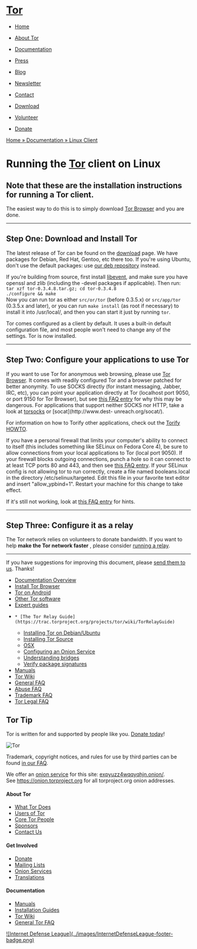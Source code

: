 # [Tor](../index.html.en)

  * [Home](../index.html.en)
  * [About Tor](../about/overview.html.en)
  * [Documentation](../docs/documentation.html.en)
  * [Press](../press/press.html.en)
  * [Blog](https://blog.torproject.org/blog/)
  * [Newsletter](https://newsletter.torproject.org)
  * [Contact](../about/contact.html.en)

  * [Download](../download/download-easy.html.en)
  * [Volunteer](../getinvolved/volunteer.html.en)
  * [Donate](../donate/donate-button.html.en)

[Home » ](../index.html.en) [Documentation » ](../docs/documentation.html.en)
[Linux Client](../docs/tor-doc-unix.html.en)

# Running the [Tor](../index.html.en) client on Linux

  

## Note that these are the installation instructions for running a Tor client.
The easiest way to do this is to simply download [Tor
Browser](../projects/torbrowser.html.en) and you are done.

* * *

## Step One: Download and Install Tor

  

The latest release of Tor can be found on the
[download](../download/download.html.en) page. We have packages for Debian,
Red Hat, Gentoo, etc there too. If you're using Ubuntu, don't use the default
packages: use [our deb repository](../docs/debian.html.en#ubuntu) instead.

If you're building from source, first install
[libevent](http://www.monkey.org/~provos/libevent/), and make sure you have
openssl and zlib (including the -devel packages if applicable). Then run:  
`tar xzf tor-0.3.4.8.tar.gz; cd tor-0.3.4.8`  
`./configure && make`  
Now you can run tor as either `src/or/tor` (before 0.3.5.x) or `src/app/tor`
(0.3.5.x and later), or you can run `make install` (as root if necessary) to
install it into /usr/local/, and then you can start it just by running `tor`.

Tor comes configured as a client by default. It uses a built-in default
configuration file, and most people won't need to change any of the settings.
Tor is now installed.

* * *

## Step Two: Configure your applications to use Tor

  

If you want to use Tor for anonymous web browsing, please use [Tor
Browser](../projects/torbrowser.html.en). It comes with readily configured Tor
and a browser patched for better anonymity. To use SOCKS directly (for instant
messaging, Jabber, IRC, etc), you can point your application directly at Tor
(localhost port 9050, or port 9150 for Tor Browser), but see [this FAQ
entry](../docs/faq.html.en#TBBSocksPort) for why this may be dangerous. For
applications that support neither SOCKS nor HTTP, take a look at
[torsocks](https://code.google.com/p/torsocks/) or [socat](http://www.dest-
unreach.org/socat/).

For information on how to Torify other applications, check out the [Torify
HOWTO](https://trac.torproject.org/projects/tor/wiki/doc/TorifyHOWTO).

If you have a personal firewall that limits your computer's ability to connect
to itself (this includes something like SELinux on Fedora Core 4), be sure to
allow connections from your local applications to Tor (local port 9050). If
your firewall blocks outgoing connections, punch a hole so it can connect to
at least TCP ports 80 and 443, and then see [this FAQ
entry](https://trac.torproject.org/projects/tor/wiki/doc/TorFAQ#FirewalledClient).
If your SELinux config is not allowing tor to run correctly, create a file
named booleans.local in the directory /etc/selinux/targeted. Edit this file in
your favorite text editor and insert "allow_ypbind=1". Restart your machine
for this change to take effect.

If it's still not working, look at [this FAQ
entry](../docs/faq.html.en#DoesntWork) for hints.

* * *

## Step Three: Configure it as a relay

  

The Tor network relies on volunteers to donate bandwidth. If you want to help
**make the Tor network faster** , please consider [running a
relay](../docs/tor-doc-relay.html.en).

* * *

If you have suggestions for improving this document, please [send them to
us](../about/contact.html.en). Thanks!

  * [Documentation Overview](../docs/documentation.html.en)
  * [Install Tor Browser](../projects/torbrowser.html.en)
  * [Tor on Android](https://guardianproject.info/apps/orbot/)
  * [Other Tor software](../projects/projects.html.en)
  * [Expert guides](../docs/installguide.html.en)
  *     * [The Tor Relay Guide](https://trac.torproject.org/projects/tor/wiki/TorRelayGuide)
    * [Installing Tor on Debian/Ubuntu](../docs/debian.html.en)
    * [Installing Tor Source](../docs/tor-doc-unix.html.en)
    * [OSX](../docs/tor-doc-osx.html.en)
    * [Configuring an Onion Service](../docs/tor-onion-service.html.en)
    * [Understanding bridges](../docs/bridges.html.en)
    * [Verify package signatures](../docs/verifying-signatures.html.en)
  * [Manuals](../docs/manual.html.en)
  * [Tor Wiki](https://trac.torproject.org/projects/tor/wiki/)
  * [General FAQ](../docs/faq.html.en)
  * [Abuse FAQ](../docs/faq-abuse.html.en)
  * [Trademark FAQ](../docs/trademark-faq.html.en)
  * [Tor Legal FAQ](../eff/tor-legal-faq.html.en)

## Tor Tip

Tor is written for and supported by people like you. [Donate
today](../donate/donate.html.en)!

![Tor](../images/onion.jpg)

Trademark, copyright notices, and rules for use by third parties can be found
[in our FAQ](../docs/trademark-faq.html.en).

We offer an [onion service](https://www.torproject.org/docs/hidden-services)
for this site: [expyuzz4wqqyqhjn.onion/](http://expyuzz4wqqyqhjn.onion/).  
See <https://onion.torproject.org> for all torproject.org onion addresses.

#### About Tor

  * [What Tor Does](../about/overview.html.en)
  * [Users of Tor](../about/torusers.html.en)
  * [Core Tor People](../about/corepeople.html.en)
  * [Sponsors](../about/sponsors.html.en)
  * [Contact Us](../about/contact.html.en)

#### Get Involved

  * [Donate](../donate/donate-foot.html.en)
  * [Mailing Lists](../docs/documentation.html.en#MailingLists)
  * [Onion Services](../docs/onion-services.html.en)
  * [Translations](../getinvolved/translation.html.en)

#### Documentation

  * [Manuals](../docs/tor-manual.html.en)
  * [Installation Guides](../docs/documentation.html.en)
  * [Tor Wiki](https://trac.torproject.org/projects/tor/wiki/)
  * [General Tor FAQ](../docs/faq.html.en)

[![Internet Defense League](../images/InternetDefenseLeague-footer-
badge.png)](https://internetdefenseleague.org/)

